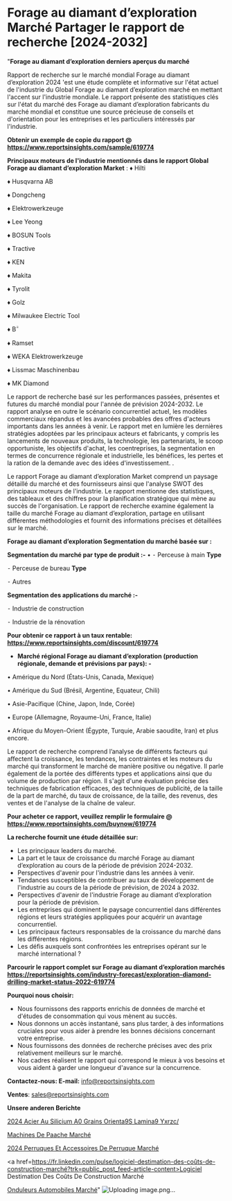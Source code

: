 # Forage au diamant d’exploration Marché Partager le rapport de recherche [2024-2032]

 "<strong>Forage au diamant d’exploration derniers aperçus du marché</strong>

Rapport de recherche sur le marché mondial Forage au diamant d’exploration 2024 'est une étude complète et informative sur l'état actuel de l'industrie du Global Forage au diamant d’exploration marché en mettant l'accent sur l'industrie mondiale. Le rapport présente des statistiques clés sur l'état du marché des Forage au diamant d’exploration fabricants du marché mondial et constitue une source précieuse de conseils et d'orientation pour les entreprises et les particuliers intéressés par l'industrie.

<strong>Obtenir un exemple de copie du rapport @ <a href=https://www.reportsinsights.com/sample/619774>https://www.reportsinsights.com/sample/619774</a></strong>

<strong>Principaux moteurs de l'industrie mentionnés dans le rapport Global Forage au diamant d’exploration Market</strong> :
♦ Hilti

♦ Husqvarna AB

♦ Dongcheng

♦ Elektrowerkzeuge

♦ Lee Yeong

♦ BOSUN Tools

♦ Tractive

♦ KEN

♦ Makita

♦ Tyrolit

♦ Golz

♦ Milwaukee Electric Tool

♦ Bۗ

♦ Ramset

♦ WEKA Elektrowerkzeuge

♦ Lissmac Maschinenbau

♦ MK Diamond

Le rapport de recherche basé sur les performances passées, présentes et futures du marché mondial pour l'année de prévision 2024-2032. Le rapport analyse en outre le scénario concurrentiel actuel, les modèles commerciaux répandus et les avancées probables des offres d'acteurs importants dans les années à venir. Le rapport met en lumière les dernières stratégies adoptées par les principaux acteurs et fabricants, y compris les lancements de nouveaux produits, la technologie, les partenariats, le scoop opportuniste, les objectifs d'achat, les coentreprises, la segmentation en termes de concurrence régionale et industrielle, les bénéfices, les pertes et la ration de la demande avec des idées d'investissement. .

Le rapport Forage au diamant d’exploration Market comprend un paysage détaillé du marché et des fournisseurs ainsi que l'analyse SWOT des principaux moteurs de l'industrie. Le rapport mentionne des statistiques, des tableaux et des chiffres pour la planification stratégique qui mène au succès de l'organisation. Le rapport de recherche examine également la taille du marché Forage au diamant d’exploration, partage en utilisant différentes méthodologies et fournit des informations précises et détaillées sur le marché.

<strong>Forage au diamant d’exploration Segmentation du marché basée sur :</strong>

<strong>Segmentation du marché par type de produit :-</strong>
•
⁃ Perceuse à main <strong>Type</strong>

⁃ Perceuse de bureau <strong>Type</strong>

⁃ Autres

<strong>Segmentation des applications du marché :-</strong>

⁃ Industrie de construction

⁃ Industrie de la rénovation

<strong>Pour obtenir ce rapport à un taux rentable: <a href=https://www.reportsinsights.com/discount/619774>https://www.reportsinsights.com/discount/619774</a></strong>
<ul>
  <li><strong>Marché régional Forage au diamant d’exploration (production régionale, demande et prévisions par pays): -</strong></li>
</ul>
• Amérique du Nord (États-Unis, Canada, Mexique)

• Amérique du Sud (Brésil, Argentine, Equateur, Chili)

• Asie-Pacifique (Chine, Japon, Inde, Corée)

• Europe (Allemagne, Royaume-Uni, France, Italie)

• Afrique du Moyen-Orient (Égypte, Turquie, Arabie saoudite, Iran) et plus encore.

Le rapport de recherche comprend l’analyse de différents facteurs qui affectent la croissance, les tendances, les contraintes et les moteurs du marché qui transforment le marché de manière positive ou négative. Il parle également de la portée des différents types et applications ainsi que du volume de production par région. Il s'agit d'une évaluation précise des techniques de fabrication efficaces, des techniques de publicité, de la taille de la part de marché, du taux de croissance, de la taille, des revenus, des ventes et de l'analyse de la chaîne de valeur.

<strong>Pour acheter ce rapport, veuillez remplir le formulaire @   <a href=https://www.reportsinsights.com/buynow/619774>https://www.reportsinsights.com/buynow/619774</a></strong>

<strong>La recherche fournit une étude détaillée sur:</strong>
<ul>
  <li>Les principaux leaders du marché.</li>
  <li>La part et le taux de croissance du marché Forage au diamant d’exploration au cours de la période de prévision 2024-2032.</li>
  <li>Perspectives d'avenir pour l'industrie dans les années à venir.</li>
  <li>Tendances susceptibles de contribuer au taux de développement de l'industrie au cours de la période de prévision, de 2024 à 2032.</li>
  <li>Perspectives d'avenir de l'industrie Forage au diamant d’exploration pour la période de prévision.</li>
  <li>Les entreprises qui dominent le paysage concurrentiel dans différentes régions et leurs stratégies appliquées pour acquérir un avantage concurrentiel.</li>
  <li>Les principaux facteurs responsables de la croissance du marché dans les différentes régions.</li>
  <li>Les défis auxquels sont confrontées les entreprises opérant sur le marché international ?</li>
</ul>

<strong>Parcourir le rapport complet sur Forage au diamant d’exploration marchés <a href=https://reportsinsights.com/industry-forecast/exploration-diamond-drilling-market-status-2022-619774>https://reportsinsights.com/industry-forecast/exploration-diamond-drilling-market-status-2022-619774</a></strong>

<strong>Pourquoi nous choisir:</strong>
<ul>
  <li>Nous fournissons des rapports enrichis de données de marché et d'études de consommation qui vous mènent au succès.</li>
  <li>Nous donnons un accès instantané, sans plus tarder, à des informations cruciales pour vous aider à prendre les bonnes décisions concernant votre entreprise.</li>
  <li>Nous fournissons des données de recherche précises avec des prix relativement meilleurs sur le marché.</li>
  <li>Nos cadres réalisent le rapport qui correspond le mieux à vos besoins et vous aident à garder une longueur d'avance sur la concurrence.</li>
</ul>
<strong>Contactez-nous:
</strong><strong>E-mail:</strong> <a href=mailto:info@reportsinsights.com>info@reportsinsights.com</a>

<strong>Ventes</strong>: <a href=mailto:sales@reportsinsights.com>sales@reportsinsights.com</a>

<strong>Unsere anderen Berichte</strong>

<a href=https://www.linkedin.com/pulse/2024-acier-au-silicium-%C3%A0-grains-orient%C3%A9s-lamin%C3%A9-yxrzc/>2024 Acier Au Silicium A0 Grains Orienta9S Lamina9 Yxrzc/</a>

<a href=https://www.linkedin.com/pulse/machines-de-p%C3%AAche-march%C3%A9-2024-taille-part-strat%C3%A9gies-l8zgc/>Machines De Paache Marché</a>

<a href=https://www.linkedin.com/pulse/2024-perruques-et-accessoires-de-perruque-marché-2dy9c/>2024 Perruques Et Accessoires De Perruque Marché</a>

<a href=https://fr.linkedin.com/pulse/logiciel-destimation-des-coûts-de-construction-marché?trk=public_post_feed-article-content>Logiciel Destimation Des Coûts De Construction Marché</a>

<a href=https://www.linkedin.com/pulse/onduleurs-automobiles-march%C3%A9paysage-comprenant-nnicf/>Onduleurs Automobiles Marché</a>"
![Uploading image.png…]()
